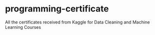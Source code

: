 # programming-certificate
All the certificates received from Kaggle for Data Cleaning and Machine Learning Courses
